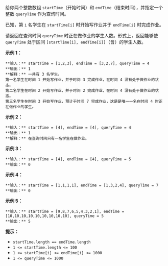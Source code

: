 给你两个整数数组 `startTime`（开始时间）和 `endTime`（结束时间），并指定一个整数 `queryTime` 作为查询时间。

已知，第 `i` 名学生在 `startTime[i]` 时开始写作业并于 `endTime[i]` 时完成作业。

请返回在查询时间 `queryTime` 时正在做作业的学生人数。形式上，返回能够使 `queryTime` 处于区间 `[startTime[i],
endTime[i]]`（含）的学生人数。



**示例 1：**

    
    
    **输入：** startTime = [1,2,3], endTime = [3,2,7], queryTime = 4
    **输出：** 1
    **解释：** 一共有 3 名学生。
    第一名学生在时间 1 开始写作业，并于时间 3 完成作业，在时间 4 没有处于做作业的状态。
    第二名学生在时间 2 开始写作业，并于时间 2 完成作业，在时间 4 没有处于做作业的状态。
    第三名学生在时间 3 开始写作业，预计于时间 7 完成作业，这是是唯一一名在时间 4 时正在做作业的学生。
    

**示例 2：**

    
    
    **输入：** startTime = [4], endTime = [4], queryTime = 4
    **输出：** 1
    **解释：** 在查询时间只有一名学生在做作业。
    

**示例 3：**

    
    
    **输入：** startTime = [4], endTime = [4], queryTime = 5
    **输出：** 0
    

**示例 4：**

    
    
    **输入：** startTime = [1,1,1,1], endTime = [1,3,2,4], queryTime = 7
    **输出：** 0
    

**示例 5：**

    
    
    **输入：** startTime = [9,8,7,6,5,4,3,2,1], endTime = [10,10,10,10,10,10,10,10,10], queryTime = 5
    **输出：** 5
    



**提示：**

  * `startTime.length == endTime.length`
  * `1 <= startTime.length <= 100`
  * `1 <= startTime[i] <= endTime[i] <= 1000`
  * `1 <= queryTime <= 1000`

